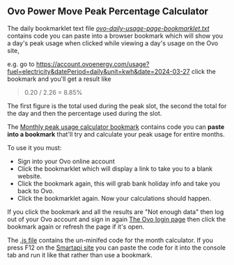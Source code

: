 ## Ovo Power Move Peak Percentage Calculator

The daily bookmarklet text file *[ovo-daily-usage-page-bookmarklet.txt](https://github.com/Tron-Burgundy/Ovo-Power-Move-Calculator/blob/main/ovo-daily-usage-page-bookmarklet.txt "ovo-daily-usage-page-bookmarklet.txt")* contains code you can paste into a browser bookmark which will show you a day's peak usage when clicked while viewing a day's usage on the Ovo site,

e.g. go to https://account.ovoenergy.com/usage?fuel=electricity&datePeriod=daily&unit=kwh&date=2024-03-27
click the bookmark and you'll get a result like

> 0.20 / 2.26 = 8.85%

The first figure is the total used during the peak slot, the second the total for the day and then the percentage used during the slot.

The [Monthly peak usage calculator bookmark](https://github.com/Tron-Burgundy/Ovo-Power-Move-Calculator/blob/main/ovo-monthly-calc-bookmarklet.txt) contains code you can **paste into a bookmark** that'll try and calculate your peak usage for entire months.  

To use it you must:

- Sign into your Ovo online account
- Click the bookmarklet which will display a link to take you to a blank website.
- Click the bookmark again, this will grab bank holiday info and take you back to Ovo.
- Click the bookmarklet again.  Now your calculations should happen.

If you click the bookmark and all the results are "Not enough data" then log out of your Ovo account and sign in again [The Ovo login page](https://my.ovoenergy.com/login) then click the bookmark again or refresh the page if it's open.

The [.js file](https://github.com/Tron-Burgundy/Ovo-Power-Move-Calculator/blob/main/ovo.monthly-peak-calculator.js) contains the un-minifed code for the month calculator.  If you press F12 on the [Smartapi site](https://smartpaymapi.ovoenergy.com/) you can paste the code for it into the console tab and run it like that rather than use a bookmark.

